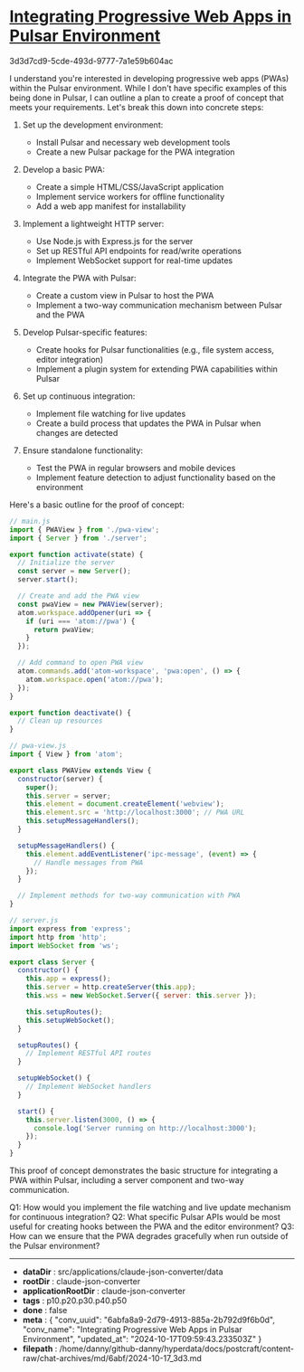 # [Integrating Progressive Web Apps in Pulsar Environment](https://claude.ai/chat/6abfa8a9-2d79-4913-885a-2b792d9f6b0d)

3d3d7cd9-5cde-493d-9777-7a1e59b604ac

 I understand you're interested in developing progressive web apps (PWAs) within the Pulsar environment. While I don't have specific examples of this being done in Pulsar, I can outline a plan to create a proof of concept that meets your requirements. Let's break this down into concrete steps:

1. Set up the development environment:
   - Install Pulsar and necessary web development tools
   - Create a new Pulsar package for the PWA integration

2. Develop a basic PWA:
   - Create a simple HTML/CSS/JavaScript application
   - Implement service workers for offline functionality
   - Add a web app manifest for installability

3. Implement a lightweight HTTP server:
   - Use Node.js with Express.js for the server
   - Set up RESTful API endpoints for read/write operations
   - Implement WebSocket support for real-time updates

4. Integrate the PWA with Pulsar:
   - Create a custom view in Pulsar to host the PWA
   - Implement a two-way communication mechanism between Pulsar and the PWA

5. Develop Pulsar-specific features:
   - Create hooks for Pulsar functionalities (e.g., file system access, editor integration)
   - Implement a plugin system for extending PWA capabilities within Pulsar

6. Set up continuous integration:
   - Implement file watching for live updates
   - Create a build process that updates the PWA in Pulsar when changes are detected

7. Ensure standalone functionality:
   - Test the PWA in regular browsers and mobile devices
   - Implement feature detection to adjust functionality based on the environment

Here's a basic outline for the proof of concept:

```javascript
// main.js
import { PWAView } from './pwa-view';
import { Server } from './server';

export function activate(state) {
  // Initialize the server
  const server = new Server();
  server.start();

  // Create and add the PWA view
  const pwaView = new PWAView(server);
  atom.workspace.addOpener(uri => {
    if (uri === 'atom://pwa') {
      return pwaView;
    }
  });

  // Add command to open PWA view
  atom.commands.add('atom-workspace', 'pwa:open', () => {
    atom.workspace.open('atom://pwa');
  });
}

export function deactivate() {
  // Clean up resources
}
```

```javascript
// pwa-view.js
import { View } from 'atom';

export class PWAView extends View {
  constructor(server) {
    super();
    this.server = server;
    this.element = document.createElement('webview');
    this.element.src = 'http://localhost:3000'; // PWA URL
    this.setupMessageHandlers();
  }

  setupMessageHandlers() {
    this.element.addEventListener('ipc-message', (event) => {
      // Handle messages from PWA
    });
  }

  // Implement methods for two-way communication with PWA
}
```

```javascript
// server.js
import express from 'express';
import http from 'http';
import WebSocket from 'ws';

export class Server {
  constructor() {
    this.app = express();
    this.server = http.createServer(this.app);
    this.wss = new WebSocket.Server({ server: this.server });

    this.setupRoutes();
    this.setupWebSocket();
  }

  setupRoutes() {
    // Implement RESTful API routes
  }

  setupWebSocket() {
    // Implement WebSocket handlers
  }

  start() {
    this.server.listen(3000, () => {
      console.log('Server running on http://localhost:3000');
    });
  }
}
```

This proof of concept demonstrates the basic structure for integrating a PWA within Pulsar, including a server component and two-way communication.

Q1: How would you implement the file watching and live update mechanism for continuous integration?
Q2: What specific Pulsar APIs would be most useful for creating hooks between the PWA and the editor environment?
Q3: How can we ensure that the PWA degrades gracefully when run outside of the Pulsar environment?

---

* **dataDir** : src/applications/claude-json-converter/data
* **rootDir** : claude-json-converter
* **applicationRootDir** : claude-json-converter
* **tags** : p10.p20.p30.p40.p50
* **done** : false
* **meta** : {
  "conv_uuid": "6abfa8a9-2d79-4913-885a-2b792d9f6b0d",
  "conv_name": "Integrating Progressive Web Apps in Pulsar Environment",
  "updated_at": "2024-10-17T09:59:43.233503Z"
}
* **filepath** : /home/danny/github-danny/hyperdata/docs/postcraft/content-raw/chat-archives/md/6abf/2024-10-17_3d3.md